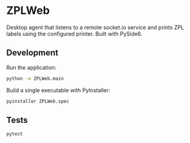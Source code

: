 # ZPLWeb

Desktop agent that listens to a remote socket.io service and prints ZPL labels using the configured printer. Built with PySide6.

## Development

Run the application:

```bash
python -m ZPLWeb.main
```

Build a single executable with PyInstaller:

```bash
pyinstaller ZPLWeb.spec
```

## Tests

```bash
pytest
```

